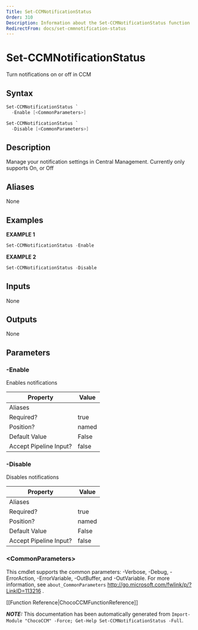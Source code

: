 ```yaml
---
Title: Set-CCMNotificationStatus
Order: 310
Description: Information about the Set-CCMNotificationStatus function
RedirectFrom: docs/set-cmmnotification-status
---
```


# Set-CCMNotificationStatus

<!-- This documentation is automatically generated from /Set-CCMNotificationStatus.ps1 using GenerateDocs.ps1. Contributions are welcome at the original location(s). -->

Turn notifications on or off in CCM

## Syntax

~~~powershell
Set-CCMNotificationStatus `
  -Enable [<CommonParameters>]
~~~


~~~powershell
Set-CCMNotificationStatus `
  -Disable [<CommonParameters>]
~~~

## Description

Manage your notification settings in Central Management. Currently only supports On, or Off


## Aliases

None

## Examples

 **EXAMPLE 1**

~~~powershell
Set-CCMNotificationStatus -Enable

~~~

**EXAMPLE 2**

~~~powershell
Set-CCMNotificationStatus -Disable

~~~

## Inputs

None

## Outputs

None

## Parameters

###  -Enable
Enables notifications

Property               | Value
---------------------- | -----
Aliases                |
Required?              | true
Position?              | named
Default Value          | False
Accept Pipeline Input? | false

###  -Disable
Disables notifications

Property               | Value
---------------------- | -----
Aliases                |
Required?              | true
Position?              | named
Default Value          | False
Accept Pipeline Input? | false

### &lt;CommonParameters&gt;

This cmdlet supports the common parameters: -Verbose, -Debug, -ErrorAction, -ErrorVariable, -OutBuffer, and -OutVariable. For more information, see `about_CommonParameters` http://go.microsoft.com/fwlink/p/?LinkID=113216 .



[[Function Reference|ChocoCCMFunctionReference]]

***NOTE:*** This documentation has been automatically generated from `Import-Module "ChocoCCM" -Force; Get-Help Set-CCMNotificationStatus -Full`.
